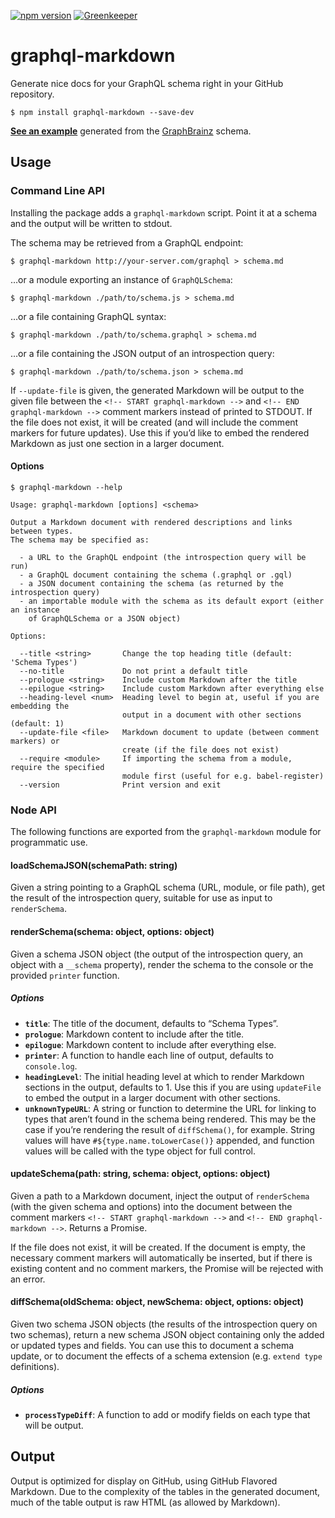 [![npm version](https://img.shields.io/npm/v/graphql-markdown.svg)](https://www.npmjs.com/package/graphql-markdown)
[![Greenkeeper](https://badges.greenkeeper.io/exogen/graphql-markdown.svg)](https://greenkeeper.io/)

# graphql-markdown

Generate nice docs for your GraphQL schema right in your GitHub repository.

```console
$ npm install graphql-markdown --save-dev
```

**[See an example][example]** generated from the [GraphBrainz][] schema.

## Usage

### Command Line API

Installing the package adds a `graphql-markdown` script. Point it at a schema
and the output will be written to stdout.

The schema may be retrieved from a GraphQL endpoint:

```console
$ graphql-markdown http://your-server.com/graphql > schema.md
```

…or a module exporting an instance of `GraphQLSchema`:

```console
$ graphql-markdown ./path/to/schema.js > schema.md
```

…or a file containing GraphQL syntax:

```console
$ graphql-markdown ./path/to/schema.graphql > schema.md
```

…or a file containing the JSON output of an introspection query:

```console
$ graphql-markdown ./path/to/schema.json > schema.md
```

If `--update-file` is given, the generated Markdown will be output to the given
file between the `<!-- START graphql-markdown -->` and `<!-- END graphql-markdown -->`
comment markers instead of printed to STDOUT. If the file does not exist, it
will be created (and will include the comment markers for future updates). Use
this if you’d like to embed the rendered Markdown as just one section in a
larger document.

#### Options

```console
$ graphql-markdown --help

Usage: graphql-markdown [options] <schema>

Output a Markdown document with rendered descriptions and links between types.
The schema may be specified as:

  - a URL to the GraphQL endpoint (the introspection query will be run)
  - a GraphQL document containing the schema (.graphql or .gql)
  - a JSON document containing the schema (as returned by the introspection query)
  - an importable module with the schema as its default export (either an instance
    of GraphQLSchema or a JSON object)

Options:

  --title <string>       Change the top heading title (default: 'Schema Types')
  --no-title             Do not print a default title
  --prologue <string>    Include custom Markdown after the title
  --epilogue <string>    Include custom Markdown after everything else
  --heading-level <num>  Heading level to begin at, useful if you are embedding the
                         output in a document with other sections (default: 1)
  --update-file <file>   Markdown document to update (between comment markers) or
                         create (if the file does not exist)
  --require <module>     If importing the schema from a module, require the specified
                         module first (useful for e.g. babel-register)
  --version              Print version and exit
```

### Node API

The following functions are exported from the `graphql-markdown` module for
programmatic use.

#### loadSchemaJSON(schemaPath: string)

Given a string pointing to a GraphQL schema (URL, module, or file path), get the
result of the introspection query, suitable for use as input to `renderSchema`.

#### renderSchema(schema: object, options: object)

Given a schema JSON object (the output of the introspection query, an object
with a `__schema` property), render the schema to the console or the provided
`printer` function.

##### Options

* **`title`**: The title of the document, defaults to “Schema Types”.
* **`prologue`**: Markdown content to include after the title.
* **`epilogue`**: Markdown content to include after everything else.
* **`printer`**: A function to handle each line of output, defaults to `console.log`.
* **`headingLevel`**: The initial heading level at which to render Markdown
  sections in the output, defaults to 1. Use this if you are using `updateFile`
  to embed the output in a larger document with other sections.
* **`unknownTypeURL`**: A string or function to determine the URL for linking to
  types that aren’t found in the schema being rendered. This may be the case if
  you’re rendering the result of `diffSchema()`, for example. String values will
  have `#${type.name.toLowerCase()}` appended, and function values will be
  called with the type object for full control.

#### updateSchema(path: string, schema: object, options: object)

Given a path to a Markdown document, inject the output of `renderSchema` (with
the given schema and options) into the document between the comment markers
`<!-- START graphql-markdown -->` and `<!-- END graphql-markdown -->`. Returns a
Promise.

If the file does not exist, it will be created. If the document is empty, the
necessary comment markers will automatically be inserted, but if there is
existing content and no comment markers, the Promise will be rejected with an
error.

#### diffSchema(oldSchema: object, newSchema: object, options: object)

Given two schema JSON objects (the results of the introspection query on two
schemas), return a new schema JSON object containing only the added or updated
types and fields. You can use this to document a schema update, or to document
the effects of a schema extension (e.g. `extend type` definitions).

##### Options

* **`processTypeDiff`**: A function to add or modify fields on each type that
  will be output.

## Output

Output is optimized for display on GitHub, using GitHub Flavored Markdown. Due to the
complexity of the tables in the generated document, much of the table output is raw HTML
(as allowed by Markdown).


[example]: https://github.com/exogen/graphbrainz/blob/master/docs/types.md
[graphbrainz]: https://github.com/exogen/graphbrainz
